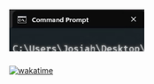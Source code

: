 # ![](name.gif)

[![wakatime](https://wakatime.com/badge/user/2137bf0d-a3a6-404a-8fef-a0ce9f77bb3d.svg)](https://wakatime.com/@2137bf0d-a3a6-404a-8fef-a0ce9f77bb3d)